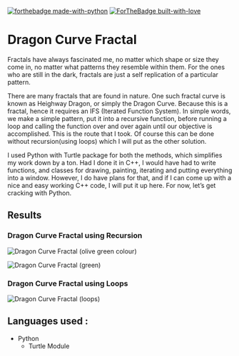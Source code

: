 <a href="https://www.python.org/" rel="nofollow"><img src="https://camo.githubusercontent.com/5392ad6fb7875a2520001270f08309896b6cb25d/687474703a2f2f466f7254686542616467652e636f6d2f696d616765732f6261646765732f6d6164652d776974682d707974686f6e2e737667" alt="forthebadge made-with-python" style="max-width:100%;"></a>  [![ForTheBadge built-with-love](http://ForTheBadge.com/images/badges/built-with-love.svg)](https://GitHub.com/Aditya-Ramachandran/)


# Dragon Curve Fractal


Fractals have always fascinated me, no matter which shape or size they come in, no matter what patterns they resemble within them. For the ones who are still in the dark, fractals are just a self replication of a particular pattern.

There are many fractals that are found in nature. One such fractal curve is known as Heighway Dragon, or simply the Dragon Curve. Because this is a fractal, hence it requires an IFS (Iterated Function System). In simple words, we make a simple pattern, put it into a recursive function, before running a loop and calling the function over and over again until our objective is accomplished. This is the route that I took. Of course this can be done without recursion(using loops) which I will put as the other solution.

I used Python with Turtle package for both the methods, which simplifies my work down by a ton. Had I done it in C++, I would have had to write functions, and classes for drawing, painting, iterating and putting everything into a window. However, I do have plans for that, and if I can come up with a nice and easy working C++ code, I will put it up here. For now, let’s get cracking with Python.


## Results

### Dragon Curve Fractal using Recursion 

![Dragon Curve Fractal (olive green colour) ](../master/Images/DCF_1.png)

![Dragon Curve Fractal (green)](../master/Images/DCF_2.png)


### Dragon Curve Fractal using Loops

![Dragon Curve Fractal (loops)](../master/Images/DCF_3.png)


## Languages used :
- Python 
  - Turtle Module
